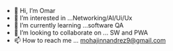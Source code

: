 - 👋 Hi, I’m Omar
- 👀 I’m interested in ...Networking/AI/Ui/Ux
- 🌱 I’m currently learning ...software QA 
- 💞️ I’m looking to collaborate on ... SW and PWA
- 📫 How to reach me ... mohajinnandrez9@gmail.com 

<!---
omarrashidali001/omarrashidali001 is a ✨ special ✨ repository because its `README.md` (this file) appears on your GitHub profile.
You can click the Preview link to take a look at your changes.
--->
